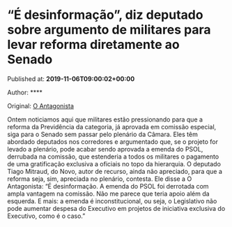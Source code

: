
# “É desinformação”, diz deputado sobre argumento de militares para levar reforma diretamente ao Senado

Published at: **2019-11-06T09:00:02+00:00**

Author: ****

Original: [O Antagonista](https://www.oantagonista.com/brasil/e-desinformacao-diz-deputado-sobre-argumento-de-militares-para-levar-reforma-diretamente-ao-senado/)

Ontem noticiamos aqui que militares estão pressionando para que a reforma da Previdência da categoria, já aprovada em comissão especial, siga para o Senado sem passar pelo plenário da Câmara.
Eles têm abordado deputados nos corredores e argumentado que, se o projeto for levado a plenário, pode acabar sendo aprovada a emenda do PSOL, derrubada na comissão, que estenderia a todos os militares o pagamento de uma gratificação exclusiva a oficiais no topo da hierarquia.
O deputado Tiago Mitraud, do Novo, autor de recurso, ainda não apreciado, para que a reforma seja, sim, apreciada no plenário, contesta.
Ele disse a O Antagonista:
“É desinformação. A emenda do PSOL foi derrotada com ampla vantagem na comissão. Não me parece que teria apoio além da esquerda. E mais: a emenda é inconstitucional, ou seja, o Legislativo não pode aumentar despesa do Executivo em projetos de iniciativa exclusiva do Executivo, como é o caso.”
